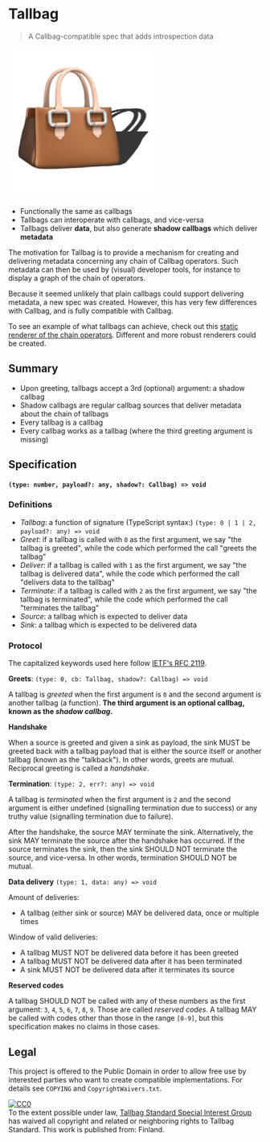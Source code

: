 # Tallbag

> A Callbag-compatible spec that adds introspection data

![Tallbag logo](./tallbag.png)

* Functionally the same as callbags
* Tallbags can interoperate with callbags, and vice-versa
* Tallbags deliver **data**, but also generate **shadow callbags** which deliver **metadata**

The motivation for Tallbag is to provide a mechanism for creating and delivering metadata concerning any chain of Callbag operators. Such metadata can then be used by (visual) developer tools, for instance to display a graph of the chain of operators.

Because it seemed unlikely that plain callbags could support delivering metadata, a new spec was created. However, this has very few differences with Callbag, and is fully compatible with Callbag.

To see an example of what tallbags can achieve, check out this [static renderer of the chain operators](https://github.com/staltz/tallbag-for-each-poc-static-graph). Different and more robust renderers could be created.

## Summary

* Upon greeting, tallbags accept a 3rd (optional) argument: a shadow callbag
* Shadow callbags are regular callbag sources that deliver metadata about the chain of tallbags
* Every tallbag is a callbag
* Every callbag works as a tallbag (where the third greeting argument is missing)

## Specification

**`(type: number, payload?: any, shadow?: Callbag) => void`**

### Definitions

- *Tallbag*: a function of signature (TypeScript syntax:) `(type: 0 | 1 | 2, payload?: any) => void`
- *Greet*: if a tallbag is called with `0` as the first argument, we say "the tallbag is greeted", while the code which performed the call "greets the tallbag"
- *Deliver*: if a tallbag is called with `1` as the first argument, we say "the tallbag is delivered data", while the code which performed the call "delivers data to the tallbag"
- *Terminate*: if a tallbag is called with `2` as the first argument, we say "the tallbag is terminated", while the code which performed the call "terminates the tallbag"
- *Source*: a tallbag which is expected to deliver data
- *Sink*: a tallbag which is expected to be delivered data

### Protocol

The capitalized keywords used here follow [IETF's RFC 2119](https://www.ietf.org/rfc/rfc2119.txt).

**Greets**: `(type: 0, cb: Tallbag, shadow?: Callbag) => void`

A tallbag is *greeted* when the first argument is `0` and the second argument is another tallbag (a function). **The third argument is an optional callbag, known as the _shadow callbag_.**

**Handshake**

When a source is greeted and given a sink as payload, the sink MUST be greeted back with a tallbag payload that is either the source itself or another tallbag (known as the "talkback"). In other words, greets are mutual. Reciprocal greeting is called a *handshake*.

**Termination**: `(type: 2, err?: any) => void`

A tallbag is *terminated* when the first argument is `2` and the second argument is either undefined (signalling termination due to success) or any truthy value (signalling termination due to failure).

After the handshake, the source MAY terminate the sink. Alternatively, the sink MAY terminate the source after the handshake has occurred. If the source terminates the sink, then the sink SHOULD NOT terminate the source, and vice-versa. In other words, termination SHOULD NOT be mutual.

**Data delivery** `(type: 1, data: any) => void`

Amount of deliveries:

- A tallbag (either sink or source) MAY be delivered data, once or multiple times

Window of valid deliveries:

- A tallbag MUST NOT be delivered data before it has been greeted
- A tallbag MUST NOT be delivered data after it has been terminated
- A sink MUST NOT be delivered data after it terminates its source

**Reserved codes**

A tallbag SHOULD NOT be called with any of these numbers as the first argument: `3`, `4`, `5`, `6`, `7`, `8`, `9`. Those are called *reserved codes*. A tallbag MAY be called with codes other than those in the range `[0-9]`, but this specification makes no claims in those cases.

## Legal

This project is offered to the Public Domain in order to allow free use by interested parties who want to create compatible implementations. For details see `COPYING` and `CopyrightWaivers.txt`.

<p xmlns:dct="http://purl.org/dc/terms/" xmlns:vcard="http://www.w3.org/2001/vcard-rdf/3.0#">
  <a rel="license" href="http://creativecommons.org/publicdomain/zero/1.0/">
    <img src="http://i.creativecommons.org/p/zero/1.0/88x31.png" style="border-style: none;" alt="CC0" />
  </a>
  <br />
  To the extent possible under law,
  <a rel="dct:publisher" href="https://github.com/callbag/tallbag/blob/master/CopyrightWaivers.txt">
    <span property="dct:title">Tallbag Standard Special Interest Group</span></a>
  has waived all copyright and related or neighboring rights to
  <span property="dct:title">Tallbag Standard</span>.
  This work is published from:
  <span property="vcard:Country" datatype="dct:ISO3166" content="FI" about="http://github.com/callbag/tallbag">Finland</span>.
</p>
